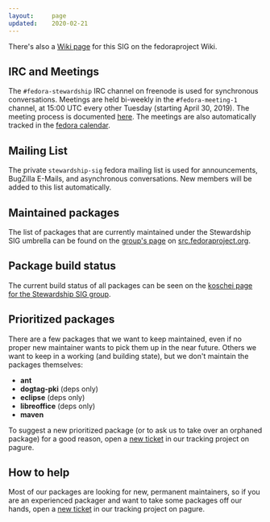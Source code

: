 ```yaml
---
layout:     page
updated:    2020-02-21
---
```


There's also a [Wiki page][sig-Wiki] for this SIG on the fedoraproject Wiki.


## IRC and Meetings

The `#fedora-stewardship` IRC channel on freenode is used for synchronous
conversations. Meetings are held bi-weekly in the `#fedora-meeting-1` channel,
at 15:00 UTC every other Tuesday (starting April 30, 2019). The meeting process
is documented [here](/meetings/). The meetings are also automatically tracked in
the [fedora calendar].


## Mailing List

The private `stewardship-sig` fedora mailing list is used for announcements,
BugZilla E-Mails, and asynchronous conversations. New members will be added to
this list automatically.


## Maintained packages

The list of packages that are currently maintained under the Stewardship SIG
umbrella can be found on the [group's page][src-group] on
[src.fedoraproject.org].


## Package build status

The current build status of all packages can be seen on the
[koschei page for the Stewardship SIG group][koschei-group].


## Prioritized packages

There are a few packages that we want to keep maintained, even if no proper new
maintainer wants to pick them up in the near future. Others we want to keep in
a working (and building state), but we don't maintain the packages themselves:

- **ant**
- **dogtag-pki** (deps only)
- **eclipse** (deps only)
- **libreoffice** (deps only)
- **maven**

To suggest a new prioritized package (or to ask us to take over an orphaned
package) for a good reason, open a [new ticket][suggestion-ticket] in our
tracking project on pagure.


## How to help

Most of our packages are looking for new, permanent maintainers, so if you are
an experienced packager and want to take some packages off our hands, open a
[new ticket][adoption-ticket] in our tracking project on pagure.


<!-- Links -->

[sig-wiki]: https://fedoraproject.org/wiki/SIGs/Stewardship
[fedora calendar]: https://apps.fedoraproject.org/calendar/location/fedora-meeting-1%40irc.freenode.net/#m9655
[src-group]: https://src.fedoraproject.org/group/stewardship-sig
[src.fedoraproject.org]: https://src.fedoraproject.org
[koschei-group]: https://apps.fedoraproject.org/koschei/groups/stewardship-sig?
[suggestion-ticket]: https://pagure.io/stewardship-sig/new_issue?template=package_suggestion&title=Package%20maintenance%20request:%20foo
[adoption-ticket]: https://pagure.io/stewardship-sig/new_issue?template=package_adoption_request&title=Package%20adoption%20request:%20foo
